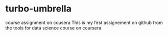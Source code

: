 # turbo-umbrella
course assignment on cousera
This is my first assignement on github from the tools for data science course on coursera
